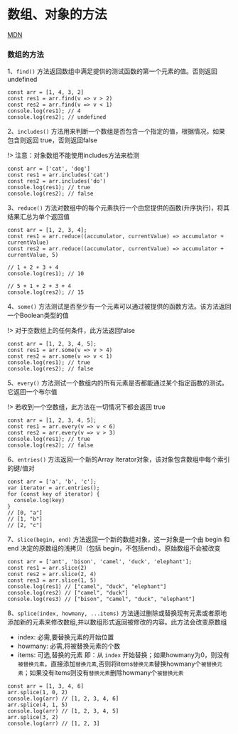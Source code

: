 # 数组、对象的方法

[MDN](https://developer.mozilla.org/zh-CN/docs/Web/JavaScript/Reference/Global_Objects/Array)
### 数组的方法


1、`find()` 方法返回数组中满足提供的测试函数的第一个元素的值。否则返回 undefined

```例子
const arr = [1, 4, 3, 2]
const res1 = arr.find(v => v > 2)
const res2 = arr.find(v => v < 1)
console.log(res1); // 4
console.log(res2); // undefined
```
2、`includes()` 方法用来判断一个数组是否包含一个指定的值，根据情况，如果包含则返回 true，否则返回false

!> 注意：对象数组不能使用includes方法来检测

```例子
const arr = ['cat', 'dog']
const res1 = arr.includes('cat')
const res2 = arr.includes('do')
console.log(res1); // true
console.log(res2); // false
```
3、`reduce()` 方法对数组中的每个元素执行一个由您提供的函数(升序执行)，将其结果汇总为单个返回值

```例子
const arr = [1, 2, 3, 4];
const res1 = arr.reduce((accumulator, currentValue) => accumulator + currentValue)
const res2 = arr.reduce((accumulator, currentValue) => accumulator + currentValue, 5)

// 1 + 2 + 3 + 4
console.log(res1); // 10

// 5 + 1 + 2 + 3 + 4
console.log(res2); // 15
```
4、`some()` 方法测试是否至少有一个元素可以通过被提供的函数方法。该方法返回一个Boolean类型的值

!> 对于空数组上的任何条件，此方法返回false

```例子
const arr = [1, 2, 3, 4, 5];
const res1 = arr.some(v => v > 4)
const res2 = arr.some(v => v < 1)
console.log(res1); // true
console.log(res2); // false
```

5、`every()` 方法测试一个数组内的所有元素是否都能通过某个指定函数的测试。它返回一个布尔值

!> 若收到一个空数组，此方法在一切情况下都会返回 true

```例子
const arr = [1, 2, 3, 4, 5];
const res1 = arr.every(v => v < 6)
const res2 = arr.every(v => v > 3)
console.log(res1); // true
console.log(res2); // false
```

6、`entries()` 方法返回一个新的Array Iterator对象，该对象包含数组中每个索引的键/值对

```
const arr = ['a', 'b', 'c'];
var iterator = arr.entries();
for (const key of iterator) {
  console.log(key)
}
// [0, "a"]
// [1, "b"]
// [2, "c"]
```

7、`slice(begin, end)` 方法返回一个新的数组对象，这一对象是一个由 begin 和 end 决定的原数组的浅拷贝（包括 begin，不包括end）。原始数组不会被改变

```
const arr = ['ant', 'bison', 'camel', 'duck', 'elephant'];
const res1 = arr.slice(2)
const res2 = arr.slice(2, 4)
const res3 = arr.slice(1, 5)
console.log(res1) // ["camel", "duck", "elephant"]
console.log(res2) // ["camel", "duck"]
console.log(res3) // ["bison", "camel", "duck", "elephant"]
```

8、`splice(index, howmany, ...items)` 方法通过删除或替换现有元素或者原地添加新的元素来修改数组,并以数组形式返回被修改的内容。此方法会改变原数组
  * index: 必需,要替换元素的开始位置
  * howmany: 必需,将被替换元素的个数
  * items: 可选,替换的元素
  即：从 `index` 开始替换；如果howmany为0，则没有`被替换元素`，直接添加`替换元素`,否则将items`替换元素`替换howmany个`被替换元素`；如果没有items则没有`替换元素`删除howmany个`被替换元素`

```
const arr = [1, 3, 4, 6]
arr.splice(1, 0, 2)
console.log(arr) // [1, 2, 3, 4, 6]
arr.splice(4, 1, 5)
console.log(arr) // [1, 2, 3, 4, 5]
arr.splice(3, 2)
console.log(arr) // [1, 2, 3]
```
